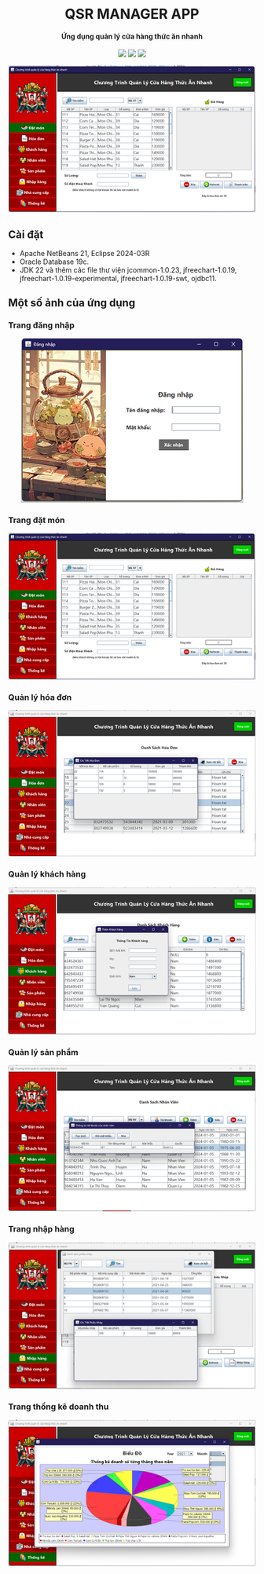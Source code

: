 
<h1 align="center">
  <br>
  
  <br>
  QSR MANAGER APP
  <br>
</h1>

<h4 align="center">Ứng dụng quản lý cửa hàng thức ăn nhanh</h4>

<p align="center">  
  <a>
      <img src="https://img.shields.io/badge/frontend-swing-1EAEDB.svg">
  </a>

  <a>
      <img src="https://img.shields.io/badge/backend-java-1EAEDB.svg">
  </a>
  
  <a>
    <img src="https://img.shields.io/badge/database-oracle-ff69b4.svg?maxAge=2592000&amp;style=flat">
  </a>
  
</p>

<p align="center">  
  <img src="readme_asset/8.png">
</p>


## Cài đặt
* Apache NetBeans 21, Eclipse 2024-03R
* Oracle Database 19c.
* JDK 22 và thêm các file thư viện jcommon-1.0.23, jfreechart-1.0.19, jfreechart-1.0.19-experimental, jfreechart-1.0.19-swt, ojdbc11. 

## Một số ảnh của ứng dụng
### Trang đăng nhập
<p align="center">  
  <img src="readme_asset/1.png">
</p>

### Trang đặt món
<p align="center">  
  <img src="readme_asset/2.png">
</p>

### Quản lý hóa đơn
<p align="center">  
  <img src="readme_asset/3.png">
</p>

### Quản lý khách hàng
<p align="center">  
  <img src="readme_asset/4.png">
</p>

### Quản lý sản phẩm
<p align="center">  
  <img src="readme_asset/5.png">
</p>

### Trang nhập hàng
<p align="center">  
  <img src="readme_asset/6.png">
</p>

### Trang thống kê doanh thu
<p align="center">  
  <img src="readme_asset/7.png">
</p>
